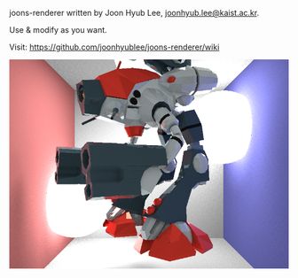 joons-renderer written by Joon Hyub Lee, joonhyub.lee@kaist.ac.kr.

Use & modify as you want.

Visit: https://github.com/joonhyublee/joons-renderer/wiki

<img src="./joons/examples/joons_test3/rendered.png">